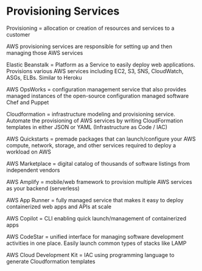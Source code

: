 # Provisioning Services

Provisioning = allocation or creation of resources and services to a customer

AWS provisioning services are responsible for setting up and then managing those AWS services

Elastic Beanstalk = Platform as a Service to easily deploy web applications. Provisions various AWS services including EC2, S3, SNS, CloudWatch, ASGs, ELBs. Similar to Heroku

AWS OpsWorks = configuration management service that also provides managed instances of the open-source configuration managed software Chef and Puppet

Cloudformation = infrastructure modeling and provisioning service. Automate the provisioning of AWS services by writing CloudFormation templates in either JSON or YAML (Infrastructure as Code / IAC)

AWS Quickstarts = premade packages that can launch/configure your AWS compute, network, storage, and other services required to deploy a workload on AWS

AWS Marketplace = digital catalog of thousands of software listings from independent vendors

AWS Amplify = mobile/web framework to provision multiple AWS services as your backend (serverless)

AWS App Runner = fully managed service that makes it easy to deploy containerized web apps and APIs at scale

AWS Copilot = CLI enabling quick launch/management of containerized apps

AWS CodeStar = unified interface for managing software development activities in one place. Easily launch common types of stacks like LAMP

AWS Cloud Development Kit = IAC using programming language to generate Cloudformation templates
